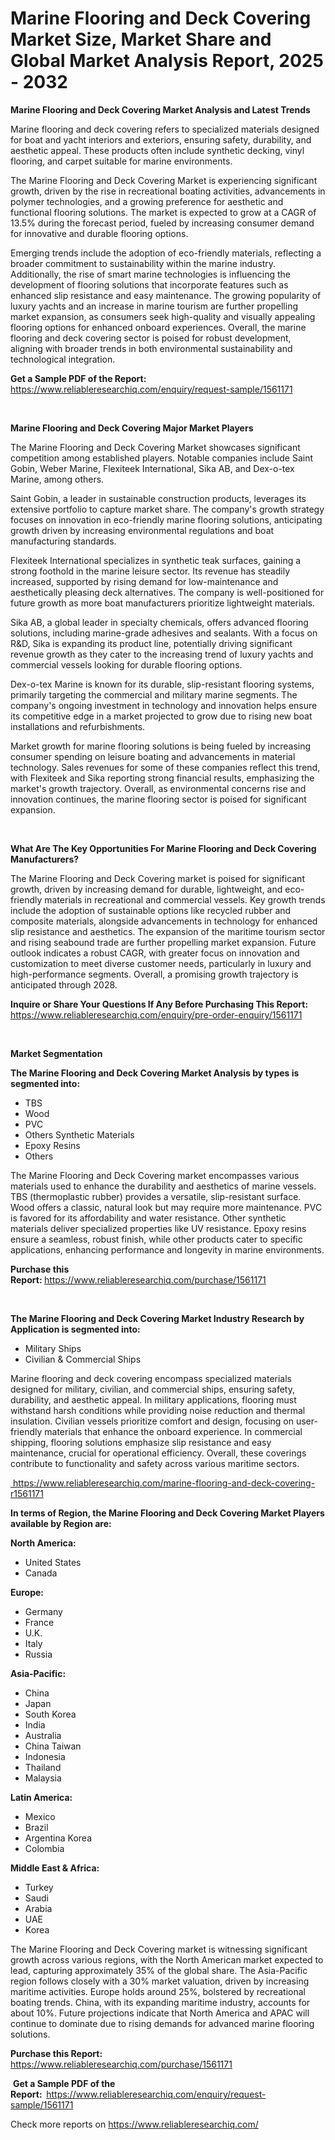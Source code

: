 <p><h1>Marine Flooring and Deck Covering Market Size, Market Share and Global Market Analysis Report, 2025 - 2032</h1></p><p><strong>Marine Flooring and Deck Covering Market Analysis and Latest Trends</strong></p>
<p><p>Marine flooring and deck covering refers to specialized materials designed for boat and yacht interiors and exteriors, ensuring safety, durability, and aesthetic appeal. These products often include synthetic decking, vinyl flooring, and carpet suitable for marine environments. </p><p>The Marine Flooring and Deck Covering Market is experiencing significant growth, driven by the rise in recreational boating activities, advancements in polymer technologies, and a growing preference for aesthetic and functional flooring solutions. The market is expected to grow at a CAGR of 13.5% during the forecast period, fueled by increasing consumer demand for innovative and durable flooring options. </p><p>Emerging trends include the adoption of eco-friendly materials, reflecting a broader commitment to sustainability within the marine industry. Additionally, the rise of smart marine technologies is influencing the development of flooring solutions that incorporate features such as enhanced slip resistance and easy maintenance. The growing popularity of luxury yachts and an increase in marine tourism are further propelling market expansion, as consumers seek high-quality and visually appealing flooring options for enhanced onboard experiences. Overall, the marine flooring and deck covering sector is poised for robust development, aligning with broader trends in both environmental sustainability and technological integration.</p></p>
<p><strong>Get a Sample PDF of the Report:&nbsp;</strong> <a href="https://www.reliableresearchiq.com/enquiry/request-sample/1561171?utm_campaign=1140&utm_medium=2&utm_source=Github&utm_content=ia&utm_term=01022025&utm_id=marine-flooring-and-deck-covering">https://www.reliableresearchiq.com/enquiry/request-sample/1561171</a></p>
<p>&nbsp;</p>
<p><strong>Marine Flooring and Deck Covering Major Market Players</strong></p>
<p><p>The Marine Flooring and Deck Covering Market showcases significant competition among established players. Notable companies include Saint Gobin, Weber Marine, Flexiteek International, Sika AB, and Dex-o-tex Marine, among others. </p><p>Saint Gobin, a leader in sustainable construction products, leverages its extensive portfolio to capture market share. The company's growth strategy focuses on innovation in eco-friendly marine flooring solutions, anticipating growth driven by increasing environmental regulations and boat manufacturing standards.</p><p>Flexiteek International specializes in synthetic teak surfaces, gaining a strong foothold in the marine leisure sector. Its revenue has steadily increased, supported by rising demand for low-maintenance and aesthetically pleasing deck alternatives. The company is well-positioned for future growth as more boat manufacturers prioritize lightweight materials.</p><p>Sika AB, a global leader in specialty chemicals, offers advanced flooring solutions, including marine-grade adhesives and sealants. With a focus on R&D, Sika is expanding its product line, potentially driving significant revenue growth as they cater to the increasing trend of luxury yachts and commercial vessels looking for durable flooring options.</p><p>Dex-o-tex Marine is known for its durable, slip-resistant flooring systems, primarily targeting the commercial and military marine segments. The company's ongoing investment in technology and innovation helps ensure its competitive edge in a market projected to grow due to rising new boat installations and refurbishments.</p><p>Market growth for marine flooring solutions is being fueled by increasing consumer spending on leisure boating and advancements in material technology. Sales revenues for some of these companies reflect this trend, with Flexiteek and Sika reporting strong financial results, emphasizing the market's growth trajectory. Overall, as environmental concerns rise and innovation continues, the marine flooring sector is poised for significant expansion.</p></p>
<p>&nbsp;</p>
<p><strong>What Are The Key Opportunities For Marine Flooring and Deck Covering Manufacturers?</strong></p>
<p><p>The Marine Flooring and Deck Covering market is poised for significant growth, driven by increasing demand for durable, lightweight, and eco-friendly materials in recreational and commercial vessels. Key growth trends include the adoption of sustainable options like recycled rubber and composite materials, alongside advancements in technology for enhanced slip resistance and aesthetics. The expansion of the maritime tourism sector and rising seabound trade are further propelling market expansion. Future outlook indicates a robust CAGR, with greater focus on innovation and customization to meet diverse customer needs, particularly in luxury and high-performance segments. Overall, a promising growth trajectory is anticipated through 2028.</p></p>
<p><strong>Inquire or Share Your Questions If Any Before Purchasing This Report:</strong> <a href="https://www.reliableresearchiq.com/enquiry/pre-order-enquiry/1561171?utm_campaign=1140&utm_medium=2&utm_source=Github&utm_content=ia&utm_term=01022025&utm_id=marine-flooring-and-deck-covering">https://www.reliableresearchiq.com/enquiry/pre-order-enquiry/1561171</a></p>
<p>&nbsp;</p>
<p><strong>Market Segmentation</strong></p>
<p><strong>The Marine Flooring and Deck Covering Market Analysis by types is segmented into:</strong></p>
<p><ul><li>TBS</li><li>Wood</li><li>PVC</li><li>Others Synthetic Materials</li><li>Epoxy Resins</li><li>Others</li></ul></p>
<p><p>The Marine Flooring and Deck Covering market encompasses various materials used to enhance the durability and aesthetics of marine vessels. TBS (thermoplastic rubber) provides a versatile, slip-resistant surface. Wood offers a classic, natural look but may require more maintenance. PVC is favored for its affordability and water resistance. Other synthetic materials deliver specialized properties like UV resistance. Epoxy resins ensure a seamless, robust finish, while other products cater to specific applications, enhancing performance and longevity in marine environments.</p></p>
<p><strong>Purchase this Report:&nbsp;</strong><a href="https://www.reliableresearchiq.com/purchase/1561171?utm_campaign=1140&utm_medium=2&utm_source=Github&utm_content=ia&utm_term=01022025&utm_id=marine-flooring-and-deck-covering">https://www.reliableresearchiq.com/purchase/1561171</a></p>
<p>&nbsp;</p>
<p><strong>The Marine Flooring and Deck Covering Market Industry Research by Application is segmented into:</strong></p>
<p><ul><li>Military Ships</li><li>Civilian & Commercial Ships</li></ul></p>
<p><p>Marine flooring and deck covering encompass specialized materials designed for military, civilian, and commercial ships, ensuring safety, durability, and aesthetic appeal. In military applications, flooring must withstand harsh conditions while providing noise reduction and thermal insulation. Civilian vessels prioritize comfort and design, focusing on user-friendly materials that enhance the onboard experience. In commercial shipping, flooring solutions emphasize slip resistance and easy maintenance, crucial for operational efficiency. Overall, these coverings contribute to functionality and safety across various maritime sectors.</p></p>
<p><a href="https://www.reliableresearchiq.com/marine-flooring-and-deck-covering-r1561171?utm_campaign=1140&utm_medium=2&utm_source=Github&utm_content=ia&utm_term=01022025&utm_id=marine-flooring-and-deck-covering">&nbsp;https://www.reliableresearchiq.com/marine-flooring-and-deck-covering-r1561171</a></p>
<p><strong>In terms of Region, the Marine Flooring and Deck Covering Market Players available by Region are:</strong></p>
<p>
    <p> <strong> North America: </strong>
        <ul>
            <li>United States</li>
            <li>Canada</li>
        </ul>
        </p> 
    <p> <strong> Europe: </strong>
        <ul>
            <li>Germany</li>
            <li>France</li>
            <li>U.K.</li>
            <li>Italy</li>
            <li>Russia</li>
        </ul>
        </p> 
    <p> <strong> Asia-Pacific: </strong>
        <ul>
            <li>China</li>
            <li>Japan</li>
            <li>South Korea</li>
            <li>India</li>
            <li>Australia</li>
            <li>China Taiwan</li>
            <li>Indonesia</li>
            <li>Thailand</li>
            <li>Malaysia</li>
        </ul>
        </p> 
    <p> <strong> Latin America: </strong>
        <ul>
            <li>Mexico</li>
            <li>Brazil</li>
            <li>Argentina Korea</li>
            <li>Colombia</li>
        </ul>
        </p> 
    <p> <strong> Middle East & Africa: </strong>
        <ul>
            <li>Turkey</li>
            <li>Saudi</li>
            <li>Arabia</li>
            <li>UAE</li>
            <li>Korea</li>
        </ul>
    </p>
    </p>
<p><p>The Marine Flooring and Deck Covering market is witnessing significant growth across various regions, with the North American market expected to lead, capturing approximately 35% of the global share. The Asia-Pacific region follows closely with a 30% market valuation, driven by increasing maritime activities. Europe holds around 25%, bolstered by recreational boating trends. China, with its expanding maritime industry, accounts for about 10%. Future projections indicate that North America and APAC will continue to dominate due to rising demands for advanced marine flooring solutions.</p></p>
<p><strong>Purchase this Report: </strong><a href="https://www.reliableresearchiq.com/purchase/1561171?utm_campaign=1140&utm_medium=2&utm_source=Github&utm_content=ia&utm_term=01022025&utm_id=marine-flooring-and-deck-covering">https://www.reliableresearchiq.com/purchase/1561171</a></p>
<p>&nbsp;<strong>Get a Sample PDF of the Report:&nbsp;&nbsp;</strong><a href="https://www.reliableresearchiq.com/enquiry/request-sample/1561171?utm_campaign=1140&utm_medium=2&utm_source=Github&utm_content=ia&utm_term=01022025&utm_id=marine-flooring-and-deck-covering">https://www.reliableresearchiq.com/enquiry/request-sample/1561171</a></p>
<p><strong></strong></p>
<p>Check more reports on <a href="https://www.reliableresearchiq.com/?utm_campaign=1140&utm_medium=2&utm_source=Github&utm_content=ia&utm_term=01022025&utm_id=marine-flooring-and-deck-covering">https://www.reliableresearchiq.com/</a></p>
